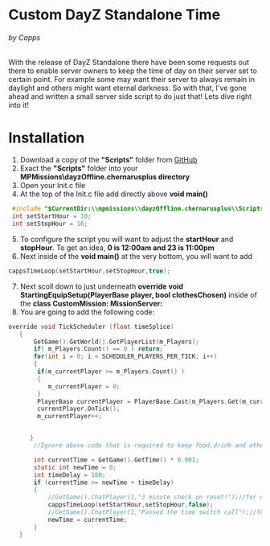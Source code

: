 # Custom DayZ Standalone Time 
###### by Capps

With the release of DayZ Standalone there have been some requests out there to enable server owners to keep the time of day on their server set to certain point. For example some may want their server to always remain in daylight and others might want eternal darkness. So with that, I've gone ahead and written a small server side script to do just that! Lets dive right into it!

# Installation
  1. Download a copy of the **"Scripts"** folder from [GitHub](https://github.com/Capps0611/Custom-DayZ-Standalone-Time/releases/download/0.0.2/Scripts.zip)
  2. Exact the **"Scripts"** folder into your **MPMissions\dayzOffline.chernarusplus directory**
  3. Open your Init.c file
  4. At the top of the Init.c file add directly above **void main()** 
  ```c
   #include "$CurrentDir:\\mpmissions\\dayzOffline.chernarusplus\\Scripts\\cappsTimeLoop.c"  
   int setStartHour = 10;   
   int setStopHour = 16; 
 ```
 5. To configure the script you will want to adjust the **startHour** and **stopHour**. To get an idea, **0 is 12:00am and 23 is 11:00pm**
 6. Next inside of the **void main()** at the very bottom, you will want to add
  ```c
  cappsTimeLoop(setStartHour,setStopHour,true);
  ```
 7. Next scoll down to just underneath **override void StartingEquipSetup(PlayerBase player, bool clothesChosen)** inside of the **class CustomMission: MissionServer:**
 8. You are going to add the following code:
 
 ```c
 override void TickScheduler (float timeSplice)
	{
		GetGame().GetWorld().GetPlayerList(m_Players);
		if( m_Players.Count() == 0 ) return;
		for(int i = 0; i < SCHEDULER_PLAYERS_PER_TICK; i++)
		{
	     if(m_currentPlayer >= m_Players.Count() )
	     {
	        m_currentPlayer = 0;
	     }
	     PlayerBase currentPlayer = PlayerBase.Cast(m_Players.Get(m_currentPlayer));
	     currentPlayer.OnTick();
	     m_currentPlayer++;


	   }
		//Ignore above code that is required to keep food,drink and other survival elements working

		int currentTime = GetGame().GetTime() * 0.001;
		static int newTime = 0;
		int timeDelay = 180;
		if (currentTime >= newTime + timeDelay)
		{
			//GetGame().ChatPlayer(1,"3 minute check on reset!");//for debug pruposes
			cappsTimeLoop(setStartHour,setStopHour,false);
			//GetGame().ChatPlayer(1,"Passed the time switch call");//for debug pruposes
			newTime = currentTime;
		}
	}
```
